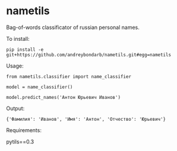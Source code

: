 # nametils
Bag-of-words classificator of russian personal names.

To install:

`pip install -e git+https://github.com/andreybondarb/nametils.git#egg=nametils`

Usage:

`from nametils.classifier import name_classifier`

`model = name_classifier()`

`model.predict_names('Антон Юрьевич Иванов')`

Output:

`{'Фамилия': 'Иванов', 'Имя': 'Антон', 'Отчество': 'Юрьевич'}`

Requirements:

pytils==0.3
